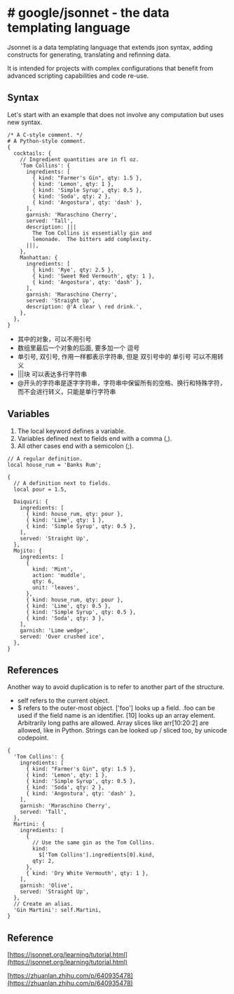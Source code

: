 # # google/jsonnet - the data templating language

Jsonnet is a data templating language that extends json syntax, adding constructs for generating, translating and refinning data.

It is intended for projects with complex configurations that benefit from advanced scripting capabilities and code re-use.

## Syntax
Let's start with an example that does not involve any computation but uses new syntax.

```jsonnet
/* A C-style comment. */
# A Python-style comment.
{
  cocktails: {
    // Ingredient quantities are in fl oz.
    'Tom Collins': {
      ingredients: [
        { kind: "Farmer's Gin", qty: 1.5 },
        { kind: 'Lemon', qty: 1 },
        { kind: 'Simple Syrup', qty: 0.5 },
        { kind: 'Soda', qty: 2 },
        { kind: 'Angostura', qty: 'dash' },
      ],
      garnish: 'Maraschino Cherry',
      served: 'Tall',
      description: |||
        The Tom Collins is essentially gin and
        lemonade.  The bitters add complexity.
      |||,
    },
    Manhattan: {
      ingredients: [
        { kind: 'Rye', qty: 2.5 },
        { kind: 'Sweet Red Vermouth', qty: 1 },
        { kind: 'Angostura', qty: 'dash' },
      ],
      garnish: 'Maraschino Cherry',
      served: 'Straight Up',
      description: @'A clear \ red drink.',
    },
  },
}
```
* 其中的对象，可以不用引号
* 数组里最后一个对象的后面, 要多加一个 逗号
* 单引号, 双引号, 作用一样都表示字符串, 但是 双引号中的 单引号 可以不用转义
* |||块 可以表达多行字符串
* @开头的字符串是逐字字符串，字符串中保留所有的空格、换行和特殊字符，而不会进行转义，只能是单行字符串

## Variables
1. The local keyword defines a variable.
2. Variables defined next to fields end with a comma (,).
3. All other cases end with a semicolon (;).

```jsonnet
// A regular definition.
local house_rum = 'Banks Rum';

{
  // A definition next to fields.
  local pour = 1.5,

  Daiquiri: {
    ingredients: [
      { kind: house_rum, qty: pour },
      { kind: 'Lime', qty: 1 },
      { kind: 'Simple Syrup', qty: 0.5 },
    ],
    served: 'Straight Up',
  },
  Mojito: {
    ingredients: [
      {
        kind: 'Mint',
        action: 'muddle',
        qty: 6,
        unit: 'leaves',
      },
      { kind: house_rum, qty: pour },
      { kind: 'Lime', qty: 0.5 },
      { kind: 'Simple Syrup', qty: 0.5 },
      { kind: 'Soda', qty: 3 },
    ],
    garnish: 'Lime wedge',
    served: 'Over crushed ice',
  },
}
```

## References
Another way to avoid duplication is to refer to another part of the structure.
* self refers to the current object.
* $ refers to the outer-most object.
['foo'] looks up a field.
.foo can be used if the field name is an identifier.
[10] looks up an array element.
Arbitrarily long paths are allowed.
Array slices like arr[10:20:2] are allowed, like in Python.
Strings can be looked up / sliced too, by unicode codepoint.
```
{
  'Tom Collins': {
    ingredients: [
      { kind: "Farmer's Gin", qty: 1.5 },
      { kind: 'Lemon', qty: 1 },
      { kind: 'Simple Syrup', qty: 0.5 },
      { kind: 'Soda', qty: 2 },
      { kind: 'Angostura', qty: 'dash' },
    ],
    garnish: 'Maraschino Cherry',
    served: 'Tall',
  },
  Martini: {
    ingredients: [
      {
        // Use the same gin as the Tom Collins.
        kind:
          $['Tom Collins'].ingredients[0].kind,
        qty: 2,
      },
      { kind: 'Dry White Vermouth', qty: 1 },
    ],
    garnish: 'Olive',
    served: 'Straight Up',
  },
  // Create an alias.
  'Gin Martini': self.Martini,
}
```


## Reference

[https://jsonnet.org/learning/tutorial.html](https://jsonnet.org/learning/tutorial.html)

[https://zhuanlan.zhihu.com/p/640935478](https://zhuanlan.zhihu.com/p/640935478)